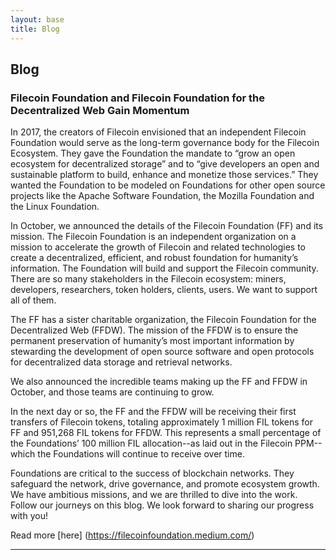 ```yaml
---
layout: base
title: Blog
---
```


## Blog

### Filecoin Foundation and Filecoin Foundation for the Decentralized Web Gain Momentum 

In 2017, the creators of Filecoin envisioned that an independent Filecoin Foundation would serve as the long-term governance body for the Filecoin Ecosystem. They gave the Foundation the mandate to “grow an open ecosystem for decentralized storage” and to “give developers an open and sustainable platform to build, enhance and monetize those services.” They wanted the Foundation to be modeled on Foundations for other open source projects like the Apache Software Foundation, the Mozilla Foundation and the Linux Foundation. 

In October, we announced the details of the Filecoin Foundation (FF) and its mission. The Filecoin Foundation is an independent organization on a mission to accelerate the growth of Filecoin and related technologies to create a decentralized, efficient, and robust foundation for humanity’s information. The Foundation will build and support the Filecoin community. There are so many stakeholders in the Filecoin ecosystem: miners, developers, researchers, token holders, clients, users. We want to support all of them.  

The FF has a sister charitable organization, the Filecoin Foundation for the Decentralized Web (FFDW). The mission of the FFDW is to ensure the permanent preservation of humanity’s most important information by stewarding the development of open source software and open protocols for decentralized data storage and retrieval networks.

We also announced the incredible teams making up the FF and FFDW in October, and those teams are continuing to grow. 

In the next day or so, the FF and the FFDW will be receiving their first transfers of Filecoin tokens, totaling approximately 1 million FIL tokens for FF and 951,268 FIL tokens for FFDW. This represents a small percentage of the Foundations’ 100 million FIL allocation--as laid out in the Filecoin PPM--which the Foundations will continue to receive over time. 

Foundations are critical to the success of blockchain networks. They safeguard the network, drive governance, and promote ecosystem growth. We have ambitious missions, and we are thrilled to dive into the work. Follow our journeys on this blog. We look forward to sharing our progress with you!

Read more [here] (https://filecoinfoundation.medium.com/)
***




